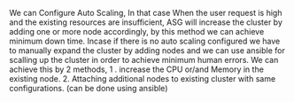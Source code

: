 We can Configure Auto Scaling, In that case When the user request is high and the existing resources are insufficient, ASG will increase the cluster by adding one or more node accordingly, by this method we can achieve minimum down time.
Incase if there is no auto scaling configured we have to manually expand the cluster by adding nodes and we can use ansible for scalling up the cluster in order to achieve minimum human errors.
We can achieve this by 2 methods, 1 . increase the CPU or/and Memory in the existing node.
2. Attaching additional nodes to existing cluster with same configurations. (can be done using ansible)